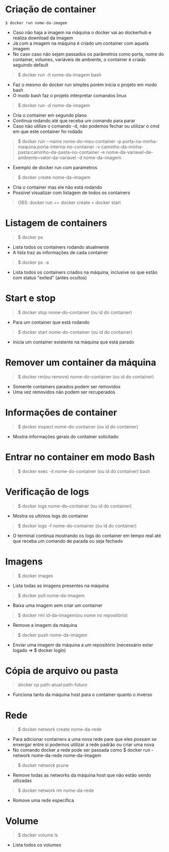 # Criação de container
` $ docker run nome-da-imagem `
- Caso não haja a imagem na máquina o docker vai ao dockerhub e realiza download da imagem
- Já com a imagem na máquina é criado um container com aquela imagem
- No caso caso não sejam passados os parâmetros como porta, nome do container, volumes, variáveis de ambiente, o container é criado seguindo default

> $ docker run -it nome-da-imagem bash
- Faz o mesmo do docker run simples porém inicia o projeto em modo bash
- O modo bash faz o projeto interpretar comandos linux

> $ docker run -d nome-da-imagem
- Cria o container em segundo plano
- Continua rodando até que receba um comando para parar
- Caso não utilize o comando -d, não podemos fechar ou utilizar o cmd em que este container foi rodado

> $ docker run --name nome-do-meu-container -p porta-na-minha-maquina:porta-interna-no-container -v caminho-da-minha-pasta:caminho-da-pasta-no-container -e nome-da-variavel-de-ambiente=valor-da-variavel -d nome-da-imagem
- Exemplo de docker run com parametros

> $ docker create nome-da-imagem
- Cria o container mas ele não está rodando
- Possível visualizar com listagem de todos os containers

> OBS: docker run == docker create + docker start

# Listagem de containers
> $ docker ps
- Lista todos os containers rodando atualmente
- A lista traz as informações de cada container
> $ docker ps -a
- Lista todos os containers criados na máquina, inclusive os que estão com status "exited" (antes ocultos)

# Start e stop
> $ docker stop nome-do-container (ou id do container)
- Para um container que está rodando
> $ docker start nome-do-container (ou id do container)
- Inicia um container existente na máquina que está parado

# Remover um container da máquina
> $ docker rm(ou remove) nome-do-container (ou id do container)
- Somente containers parados podem ser removidos
- Uma vez removidos não podem ser recuperados

# Informações de container
> $ docker inspect nome-do-container (ou id do container)
- Mostra informações gerais do container solicitado

# Entrar no container em modo Bash
> $ docker exec -it nome-do-container (ou id do container) bash

# Verificação de logs
> $ docker logs nome-do-container (ou id do container)
- Mostra os ultimos logs do container
> $ docker logs -f nome-do-container (ou id do container)
- O terminal continua mostrando os logs do container em tempo real até que receba um comando de parada ou seja fechado

# Imagens
> $ docker images
- Lista todas as imagens presentes na máquina
> $ docker pull nome-da-imagem
- Baixa uma imagem sem criar um container
> $ docker rmi id-da-imagem(ou nome no repositório)
- Remove a imagem da máquina
> $ docker push nome-da-imagem
- Enviar uma imagem da máquina a um repositório (necessário estar logado => $ docker login)

# Cópia de arquivo ou pasta
> docker cp path-atual:path-futuro
- Funciona tanto da máquina host para o container quanto o inverso

# Rede
> $ docker network create nome-da-rede
- Para adicionar containers a uma nova rede pare que eles possam se enxergar entre si podemos utilizar a rede padrão ou criar uma nova
- No comando docker a rede pode ser passada como $ docker run -network nome-da-rede nome-da-imagem
> $ docker network prune
- Remove todas as networks da máquina host que não estão sendo utlizadas
> $ docker network rm nome-da-rede
- Romove uma rede específica

# Volume
> $ docker volume ls
- Lista todos os volumes
